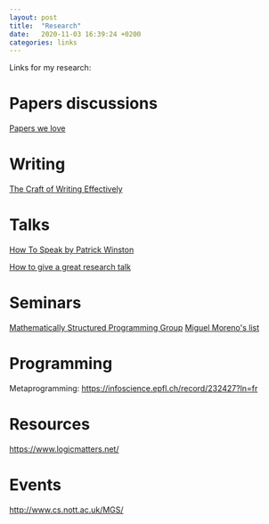 ```yaml
---
layout: post
title:  "Research"
date:   2020-11-03 16:39:24 +0200
categories: links
---
```


Links for my research:

# Papers discussions

[Papers we love][love]

[love]: https://www.youtube.com/c/PapersWeLove/

# Writing

[The Craft of Writing Effectively][mcenerney] 

# Talks

[How To Speak by Patrick Winston][winston]

[How to give a great research talk][peyton]

[krauss]: https://www21.in.tum.de/~krauss/papers/krauss-thesis.pdf
[kansas]: https://ku-fpg.github.io/software/kure/
[dubut]: https://group-mmm.org/~dubut/papers/master12.pdf
[dubut1]: https://arxiv.org/pdf/1511.00346.pdf
[aristote]: https://git.eleves.ens.fr/qaristote/m1-internship-report/uploads/3431548a277eb5fc297d8e7d93d1e3ce/aristote_quentin_m1_internship_report.pdf
[mcenerney]: https://www.youtube.com/watch?v=vtIzMaLkCaM
[winston]: https://www.youtube.com/watch?v=vtIzMaLkCaM
[peyton]: https://www.microsoft.com/en-us/research/academic-program/give-great-research-talk/

# Seminars

[Mathematically Structured Programming Group][mcbride]
[Miguel Moreno's list][moreno]

[mcbride]: http://msp.cis.strath.ac.uk/links.html
[moreno]: https://www.miguelmath.com/webminars.html


# Programming

Metaprogramming: https://infoscience.epfl.ch/record/232427?ln=fr

# Resources

https://www.logicmatters.net/

# Events

http://www.cs.nott.ac.uk/MGS/

